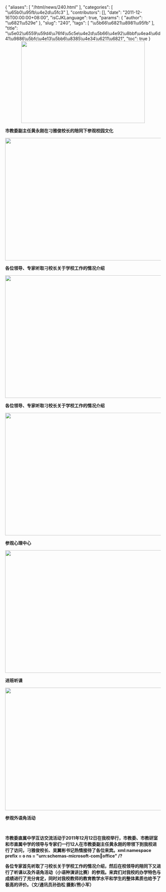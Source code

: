 {
    "aliases": [
        "/html/news/240.html"
    ],
    "categories": [
        "\u65b0\u95fb\u4e2d\u5fc3"
    ],
    "contributors": [],
    "date": "2011-12-16T00:00:00+08:00",
    "isCJKLanguage": true,
    "params": {
        "author": "\u6821\u529e"
    },
    "slug": "240",
    "tags": [
        "\u5b66\u6821\u8981\u95fb"
    ],
    "title": "\u5e02\u6559\u59d4\u76f4\u5c5e\u4e2d\u5b66\u4e92\u8bbf\u4ea4\u6d41\u9886\u5bfc\u4e13\u5bb6\u8385\u4e34\u6211\u6821",
    "toc": true
}
**<img
    src="https://cdn.tfls.online/mirror/full/44ee4c0817a42100bae366142d85ad57548c4db9.jpg"
    style="display:block;margin-left:auto;margin-right:auto;"
    decoding="async"
    fetchpriority="auto"
    loading="lazy"
    height="265"
    width="400"
/>**

**市教委副主任黄永刚在刁雅俊校长的陪同下参观校园文化**

**<img
    src="https://cdn.tfls.online/mirror/full/ee874c106ead46c9a94fa4265c7f4b095e693aa3.jpg"
    style="display:block;margin-left:auto;margin-right:auto;"
    decoding="async"
    fetchpriority="auto"
    loading="lazy"
    height="397"
    width="600"
/>**

**各位领导、专家听取刁校长关于学校工作的情况介绍**

**<img
    src="https://cdn.tfls.online/mirror/full/ed1bccb0329f17474f955ebaab54c8856e94c28e.jpg"
    style="display:block;margin-left:auto;margin-right:auto;"
    decoding="async"
    fetchpriority="auto"
    loading="lazy"
    height="397"
    width="600"
/>**

**各位领导、专家听取刁校长关于学校工作的情况介绍**

**<img
    src="https://cdn.tfls.online/mirror/full/74b301c963c5d0fc3aa4c5d09010fe9a1dbbb170.jpg"
    style="display:block;margin-left:auto;margin-right:auto;"
    decoding="async"
    fetchpriority="auto"
    loading="lazy"
    height="397"
    width="600"
/>**

**参观心理中心**

**<img
    src="https://cdn.tfls.online/mirror/full/66c8fe01f48d7c18692acea9e93a030afd2bfe76.jpg"
    style="display:block;margin-left:auto;margin-right:auto;"
    decoding="async"
    fetchpriority="auto"
    loading="lazy"
    height="397"
    width="600"
/>**

**进班听课**

**<img
    src="https://cdn.tfls.online/mirror/full/0a23059a2c68ff0f09021ee4c9e0bb1de87799c3.jpg"
    style="display:block;margin-left:auto;margin-right:auto;"
    decoding="async"
    fetchpriority="auto"
    loading="lazy"
    height="397"
    width="600"
/>**

**参观外语角活动**

 

**市教委直属中学互访交流活动于2011年12月12日在我校举行，市教委、市教研室和市直属中学的领导与专家们一行12人在市教委副主任黄永刚的带领下到我校进行了访问，刁雅俊校长、吴翼彬书记热情接待了各位来宾。xml:namespace prefix = o ns = "urn:schemas-microsoft-com:office:office" /?**

**各位专家首先听取了刁校长关于学校工作的情况介绍，然后在校领导的陪同下又进行了听课以及外语角活动（小语种演讲比赛）的参观。来宾们对我校的办学特色与成绩进行了充分肯定，同时对我校教师的教育教学水平和学生的整体素质也给予了极高的评价。（文/通讯员孙劲松 摄影/熊小军）**